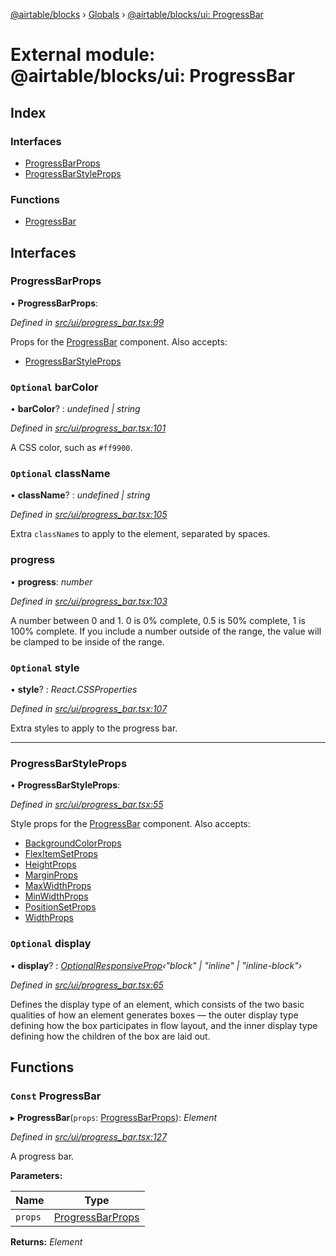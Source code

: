 [@airtable/blocks](../README.md) › [Globals](../globals.md) ›
[@airtable/blocks/ui: ProgressBar](_airtable_blocks_ui__progressbar.md)

# External module: @airtable/blocks/ui: ProgressBar

## Index

### Interfaces

-   [ProgressBarProps](_airtable_blocks_ui__progressbar.md#progressbarprops)
-   [ProgressBarStyleProps](_airtable_blocks_ui__progressbar.md#progressbarstyleprops)

### Functions

-   [ProgressBar](_airtable_blocks_ui__progressbar.md#const-progressbar)

## Interfaces

### ProgressBarProps

• **ProgressBarProps**:

_Defined in
[src/ui/progress_bar.tsx:99](https://github.com/airtable/blocks/blob/@airtable/blocks@0.0.36/packages/sdk/src/ui/progress_bar.tsx#L99)_

Props for the [ProgressBar](_airtable_blocks_ui__progressbar.md#const-progressbar) component. Also
accepts:

-   [ProgressBarStyleProps](_airtable_blocks_ui__progressbar.md#progressbarstyleprops)

### `Optional` barColor

• **barColor**? : _undefined | string_

_Defined in
[src/ui/progress_bar.tsx:101](https://github.com/airtable/blocks/blob/@airtable/blocks@0.0.36/packages/sdk/src/ui/progress_bar.tsx#L101)_

A CSS color, such as `#ff9900`.

### `Optional` className

• **className**? : _undefined | string_

_Defined in
[src/ui/progress_bar.tsx:105](https://github.com/airtable/blocks/blob/@airtable/blocks@0.0.36/packages/sdk/src/ui/progress_bar.tsx#L105)_

Extra `className`s to apply to the element, separated by spaces.

### progress

• **progress**: _number_

_Defined in
[src/ui/progress_bar.tsx:103](https://github.com/airtable/blocks/blob/@airtable/blocks@0.0.36/packages/sdk/src/ui/progress_bar.tsx#L103)_

A number between 0 and 1. 0 is 0% complete, 0.5 is 50% complete, 1 is 100% complete. If you include
a number outside of the range, the value will be clamped to be inside of the range.

### `Optional` style

• **style**? : _React.CSSProperties_

_Defined in
[src/ui/progress_bar.tsx:107](https://github.com/airtable/blocks/blob/@airtable/blocks@0.0.36/packages/sdk/src/ui/progress_bar.tsx#L107)_

Extra styles to apply to the progress bar.

---

### ProgressBarStyleProps

• **ProgressBarStyleProps**:

_Defined in
[src/ui/progress_bar.tsx:55](https://github.com/airtable/blocks/blob/@airtable/blocks@0.0.36/packages/sdk/src/ui/progress_bar.tsx#L55)_

Style props for the [ProgressBar](_airtable_blocks_ui__progressbar.md#const-progressbar) component.
Also accepts:

-   [BackgroundColorProps](_airtable_blocks_ui_system__appearance.md#backgroundcolorprops)
-   [FlexItemSetProps](_airtable_blocks_ui_system__flex_item.md#flexitemsetprops)
-   [HeightProps](_airtable_blocks_ui_system__dimensions.md#heightprops)
-   [MarginProps](_airtable_blocks_ui_system__spacing.md#marginprops)
-   [MaxWidthProps](_airtable_blocks_ui_system__dimensions.md#maxwidthprops)
-   [MinWidthProps](_airtable_blocks_ui_system__dimensions.md#minwidthprops)
-   [PositionSetProps](_airtable_blocks_ui_system__position.md#positionsetprops)
-   [WidthProps](_airtable_blocks_ui_system__dimensions.md#widthprops)

### `Optional` display

• **display**? :
_[OptionalResponsiveProp](_airtable_blocks_ui_system__responsive_props.md#optionalresponsiveprop)‹"block"
| "inline" | "inline-block"›_

_Defined in
[src/ui/progress_bar.tsx:65](https://github.com/airtable/blocks/blob/@airtable/blocks@0.0.36/packages/sdk/src/ui/progress_bar.tsx#L65)_

Defines the display type of an element, which consists of the two basic qualities of how an element
generates boxes — the outer display type defining how the box participates in flow layout, and the
inner display type defining how the children of the box are laid out.

## Functions

### `Const` ProgressBar

▸ **ProgressBar**(`props`:
[ProgressBarProps](_airtable_blocks_ui__progressbar.md#progressbarprops)): _Element_

_Defined in
[src/ui/progress_bar.tsx:127](https://github.com/airtable/blocks/blob/@airtable/blocks@0.0.36/packages/sdk/src/ui/progress_bar.tsx#L127)_

A progress bar.

**Parameters:**

| Name    | Type                                                                     |
| ------- | ------------------------------------------------------------------------ |
| `props` | [ProgressBarProps](_airtable_blocks_ui__progressbar.md#progressbarprops) |

**Returns:** _Element_
